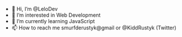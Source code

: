 - 👋 Hi, I’m @LeloDev
- 👀 I’m interested in Web Development
- 🌱 I’m currently learning JavaScript
- 📫 How to reach me smurfderustyk@gmail or @KiddRustyk (Twitter)
